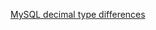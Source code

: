 [MySQL decimal type differences](https://code.rohitink.com/2013/06/12/mysql-integer-float-decimal-data-types-differences/)
